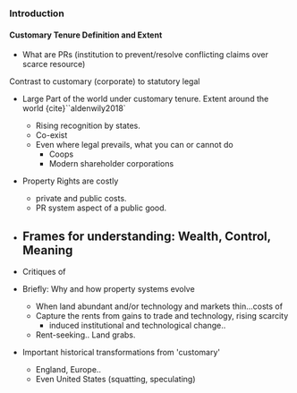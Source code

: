 ### Introduction



#### Customary Tenure Definition and Extent

- What are PRs (institution to prevent/resolve conflicting claims over scarce resource)

Contrast to customary (corporate) to statutory legal

- Large Part of the world under customary tenure. Extent around the world {cite}``aldenwily2018`

  - Rising recognition by states.
  - Co-exist
  - Even where legal prevails, what you can or cannot do 
    - Coops
    - Modern shareholder corporations

- Property Rights are costly
  - private and public costs.  
  - PR system aspect of a public good.  
- Frames for understanding: Wealth, Control, Meaning
  - 



- Critiques of 

- Briefly: Why and how property systems evolve

  - When land abundant and/or technology and markets thin...costs of 
  - Capture the rents from gains to trade and technology, rising scarcity
    - induced institutional and technological change..
  - Rent-seeking.. Land grabs.

  

- Important historical transformations from 'customary'

  - England, Europe.. 
  - Even United States (squatting, speculating)



